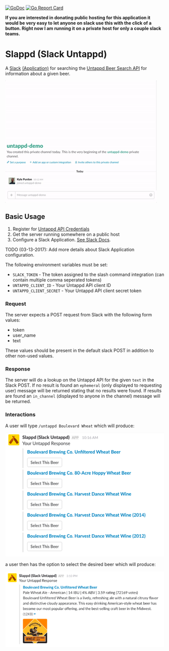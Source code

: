 [![GoDoc](https://godoc.org/github.com/kpurdon/slappd?status.svg)](https://godoc.org/github.com/kpurdon/slappd)
[![Go Report Card](https://goreportcard.com/badge/github.com/kpurdon/slappd)](https://goreportcard.com/report/github.com/kpurdon/slappd)

**If you are interested in donating public hosting for this application it would be very easy to let anyone on slack use this with the click of a button. Right now I am running it on a private host for only a couple slack teams.**

# Slappd (Slack Untappd)

A [Slack](https://slack.com/) [(Application)](https://api.slack.com/apps) for searching the [Untappd Beer Search API](https://untappd.com/api/docs#userbeers) for information about a given beer.

![Slappd Preview GIF](examples/slappd.gif)

## Basic Usage

1. Register for [Untappd API Credentials](https://untappd.com/api/register?register=new)
2. Get the server running somewhere on a public host
3. Configure a Slack Application. [See Slack Docs](https://api.slack.com/slash-commands).

TODO (03-13-2017): Add more details about Slack Application configuration.

The following environment variables must be set:

* `SLACK_TOKEN` - The token assigned to the slash command integration (can contain multiple comma seperated tokens)
* `UNTAPPD_CLIENT_ID` - Your Untappd API client ID
* `UNTAPPD_CLIENT_SECRET` - Your Untappd API client secret token

### Request

The server expects a POST request from Slack with the following form values:

* token
* user_name
* text

These values should be present in the default slack POST in addition to other non-used values.

### Response

The server will do a lookup on the Untappd API for the given `text` in the Slack POST. If no result is found an `ephemeral` (only displayed to requesting user) message will be returned stating that no results were found. If results are found an `in_channel` (displayed to anyone in the channel) message will be returned.

### Interactions

A user will type `/untappd Boulevard Wheat` which will produce:

![Slappd Search Response](examples/search_response.png)

a user then has the option to select the desired beer which will produce:

![Slappd Select Response](examples/select_response.png)
